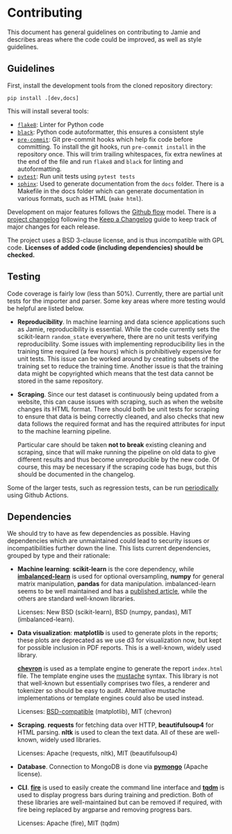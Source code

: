 # Contributing

This document has general guidelines on contributing to Jamie and describes
areas where the code could be improved, as well as style guidelines.

## Guidelines

First, install the development tools from the cloned repository directory:

    pip install .[dev,docs]

This will install several tools:

- [`flake8`](https://flake8.pycqa.org/en/latest/): Linter for Python code
- [`black`](https://black.readthedocs.io/en/stable/): Python code
  autoformatter, this ensures a consistent style
- [`pre-commit`](https://pre-commit.com/): Git pre-commit hooks which help fix
  code before committing. To install the git hooks, run `pre-commit install` in
  the repository once. This will trim trailing whitespaces, fix extra newlines
  at the end of the file and run `flake8` and `black` for linting and
  autoformatting.
- [`pytest`](https://docs.pytest.org): Run unit tests using `pytest tests`
- [`sphinx`](https://www.sphinx-doc.org/): Used to generate documentation from the `docs` folder. There is a
  Makefile in the docs folder which can generate documentation in various
  formats, such as HTML (`make html`).

Development on major features follows the [Github
flow](https://guides.github.com/introduction/flow/) model. There is a [project
changelog](CHANGELOG.md) following the [Keep a
Changelog](https://keepachangelog.com/en/1.0.0/) guide to keep track of major
changes for each release.

The project uses a BSD 3-clause license, and is thus incompatible with GPL
code. **Licenses of added code (including dependencies) should be checked.**

## Testing

Code coverage is fairly low (less than 50%). Currently, there are partial unit
tests for the importer and parser. Some key areas where more testing would be
helpful are listed below.

- **Reproducibility**. In machine learning and data science applications such
  as Jamie, reproducibility is essential. While the code currently sets the
  scikit-learn `random_state` everywhere, there are no unit tests verifying
  reproducibility. Some issues with implementing reproducibility lies in the
  training time required (a few hours) which is prohibitively expensive for
  unit tests. This issue can be worked around by creating subsets of the
  training set to reduce the training time. Another issue is that the training
  data might be copyrighted which means that the test data cannot be stored in
  the same repository.
- **Scraping**. Since our test dataset is continuously being updated from a
  website, this can cause issues with scraping, such as when the website
  changes its HTML format. There should both be unit tests for scraping to
  ensure that data is being correctly cleaned, and also checks that new data
  follows the required format and has the required attributes for input to the
  machine learning pipeline.

  Particular care should be taken **not to break** existing cleaning and
  scraping, since that will make running the pipeline on old data to give
  different results and thus become unreproducible by the new code. Of course,
  this may be necessary if the scraping code has bugs, but this should be
  documented in the changelog.


Some of the larger tests, such as regression tests, can be run
[periodically](https://docs.github.com/en/actions/reference/workflow-syntax-for-github-actions#onschedule)
using Github Actions.

## Dependencies

We should try to have as few dependencies as possible. Having dependencies
which are unmaintained could lead to security issues or incompatibilities
further down the line. This lists current dependencies, grouped by type and
their rationale:

- **Machine learning**: **scikit-learn** is the core dependency, while
  [**imbalanced-learn**](https://imbalanced-learn.org) is used for optional
  oversampling, **numpy** for general matrix manipulation, **pandas** for data
  manipulation. imbalanced-learn seems to be well maintained and has a
  [published article](https://imbalanced-learn.org/stable/about.html), while
  the others are standard well-known libraries.

  Licenses: New BSD (scikit-learn), BSD (numpy, pandas), MIT
  (imbalanced-learn).

- **Data visualization**: **matplotlib** is used to generate plots in the
  reports; these plots are deprecated as we use d3 for visualization now, but
  kept for possible inclusion in PDF reports. This is a well-known, widely used
  library.

  [**chevron**](https://github.com/noahmorrison/chevron) is used as a template
  engine to generate the report `index.html` file. The template engine uses the
  [mustache](http://mustache.github.io/) syntax. This library is not that
  well-known but essentially comprises two files, a renderer and tokenizer so
  should be easy to audit. Alternative mustache implementations or template
  engines could also be used instead.

  Licenses: [BSD-compatible](https://matplotlib.org/3.3.0/users/license.html) (matplotlib), MIT (chevron)

- **Scraping**. **requests** for fetching data over HTTP, **beautifulsoup4** for
  HTML parsing. **nltk** is used to clean the text data. All of these are well-known, widely used libraries.

  Licenses: Apache (requests, nltk), MIT (beautifulsoup4)

- **Database**. Connection to MongoDB is done via [**pymongo**](https://pymongo.readthedocs.io/) (Apache license).

- **CLI**. [**fire**](https://github.com/google/python-fire) is used to easily
  create the command line interface and
  [**tqdm**](https://tqdm.github.io) is used to display progress bars during
  training and prediction. Both of these libraries are well-maintained but can
  be removed if required, with fire being replaced by argparse and removing
  progress bars.

  Licenses: Apache (fire), MIT (tqdm)
